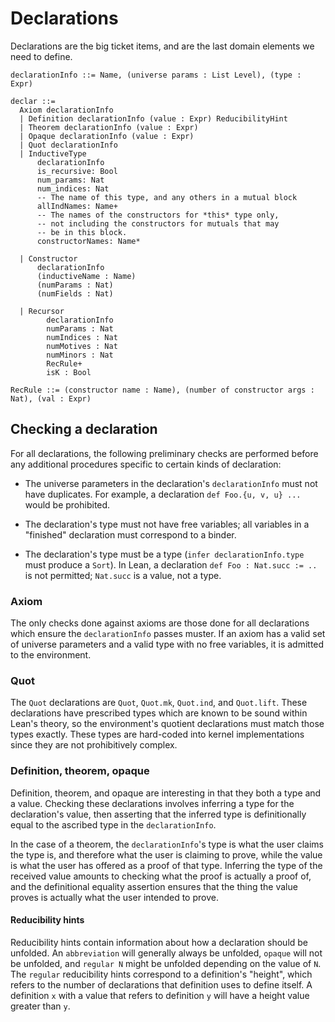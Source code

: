 # Declarations

Declarations are the big ticket items, and are the last domain elements we need to define.


```
declarationInfo ::= Name, (universe params : List Level), (type : Expr)

declar ::= 
  Axiom declarationInfo
  | Definition declarationInfo (value : Expr) ReducibilityHint
  | Theorem declarationInfo (value : Expr) 
  | Opaque declarationInfo (value : Expr) 
  | Quot declarationInfo
  | InductiveType 
      declarationInfo
      is_recursive: Bool
      num_params: Nat
      num_indices: Nat
      -- The name of this type, and any others in a mutual block
      allIndNames: Name+
      -- The names of the constructors for *this* type only, 
      -- not including the constructors for mutuals that may 
      -- be in this block.
      constructorNames: Name*
      
  | Constructor 
      declarationInfo 
      (inductiveName : Name) 
      (numParams : Nat) 
      (numFields : Nat)

  | Recursor 
        declarationInfo 
        numParams : Nat
        numIndices : Nat
        numMotives : Nat
        numMinors : Nat
        RecRule+
        isK : Bool

RecRule ::= (constructor name : Name), (number of constructor args : Nat), (val : Expr)
```


## Checking a declaration


For all declarations, the following preliminary checks are performed before any additional procedures specific to certain kinds of declaration:

+ The universe parameters in the declaration's `declarationInfo` must not have duplicates. For example, a declaration `def Foo.{u, v, u} ...` would be prohibited.

+ The declaration's type must not have free variables; all variables in a "finished" declaration must correspond to a binder.

+ The declaration's type must be a type (`infer declarationInfo.type` must produce a `Sort`). In Lean, a declaration `def Foo : Nat.succ := ..` is not permitted; `Nat.succ` is a value, not a type.

### Axiom

The only checks done against axioms are those done for all declarations which ensure the `declarationInfo` passes muster. If an axiom has a valid set of universe parameters and a valid type with no free variables, it is admitted to the environment.

### Quot

The `Quot` declarations are `Quot`, `Quot.mk`, `Quot.ind`, and `Quot.lift`. These declarations have prescribed types which are known to be sound within Lean's theory, so the environment's quotient declarations must match those types exactly. These types are hard-coded into kernel implementations since they are not prohibitively complex.

### Definition, theorem, opaque

Definition, theorem, and opaque are interesting in that they both a type and a value. Checking these declarations involves inferring a type for the declaration's value, then asserting that the inferred type is definitionally equal to the ascribed type in the `declarationInfo`.

In the case of a theorem, the `declarationInfo`'s type is what the user claims the type is, and therefore what the user is claiming to prove, while the value is what the user has offered as a proof of that type. Inferring the type of the received value amounts to checking what the proof is actually a proof of, and the definitional equality assertion ensures that the thing the value proves is actually what the user intended to prove.

#### Reducibility hints

Reducibility hints contain information about how a declaration should be unfolded. An `abbreviation` will generally always be unfolded, `opaque` will not be unfolded, and `regular N` might be unfolded depending on the value of `N`. The `regular` reducibility hints correspond to a definition's "height", which refers to the number of declarations that definition uses to define itself. A definition `x` with a value that refers to definition `y` will have a height value greater than `y`.